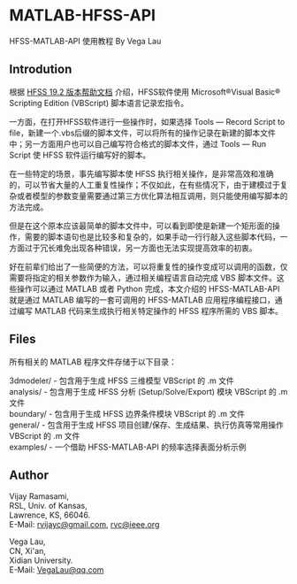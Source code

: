 # MATLAB-HFSS-API

HFSS-MATLAB-API 使用教程 By Vega Lau

Introdution
-----------

根据 [HFSS 19.2 版本帮助文档](https://ansyshelp.ansys.com/account/secured?returnurl=/Views/Secured/Electronics/v192//Subsystems/HFSS/Subsystems/HFSS%20Scripting/HFSS%20Scripting.htm) 介绍，HFSS软件使用 Microsoft®Visual Basic® Scripting Edition (VBScript) 脚本语言记录宏指令。

一方面，在打开HFSS软件进行一些操作时，如果选择 Tools — Record Script to file，新建一个.vbs后缀的脚本文件，可以将所有的操作记录在新建的脚本文件中；另一方面用户也可以自己编写符合格式的脚本文件，通过 Tools — Run Script 使 HFSS 软件运行编写好的脚本。

在一些特定的场景，事先编写脚本使 HFSS 执行相关操作，是非常高效和准确的，可以节省大量的人工重复性操作；不仅如此，在有些情况下，由于建模过于复杂或者模型的参数变量需要通过第三方优化算法相互调用，则只能使用编写脚本的方法完成。

但是在这个原本应该最简单的脚本文件中，可以看到即使是新建一个矩形面的操作，需要的脚本语句也是比较多和复杂的，如果手动一行行敲入这些脚本代码，一方面过于冗长难免出现各种错误，另一方面也无法实现提高效率的初衷。

好在前辈们给出了一些简便的方法，可以将重复性的操作变成可以调用的函数，仅需要将指定的相关参数作为输入，通过相关编程语言自动完成 VBS 脚本文件。这些操作可以通过 MATLAB 或者 Python 完成，本文介绍的 HFSS-MATLAB-API 就是通过 MATLAB 编写的一套可调用的 HFSS-MATLAB 应用程序编程接口，通过编写 MATLAB 代码来生成执行相关特定操作的 HFSS 程序所需的 VBS 脚本。

Files
------

所有相关的 MATLAB 程序文件存储于以下目录：

3dmodeler/ - 包含用于生成 HFSS 三维模型 VBScript 的 .m 文件  
analysis/ - 包含用于生成 HFSS 分析 (Setup/Solve/Export) 模块 VBScript 的 .m 文件  
boundary/ - 包含用于生成 HFSS 边界条件模块 VBScript 的 .m 文件  
general/ - 包含用于生成 HFSS 项目创建/保存、生成结果、执行仿真等常用操作 VBScript 的 .m 文件  
examples/ - 一个借助 HFSS-MATLAB-API 的频率选择表面分析示例

Author
-------

Vijay Ramasami,  
RSL, Univ. of Kansas,  
Lawrence, KS, 66046.  
E-Mail: rvijayc@gmail.com, rvc@ieee.org

Vega Lau,  
CN, Xi'an,  
Xidian University.  
E-Mail: [VegaLau@qq.com](mailto:VegaLau@qq.com)

